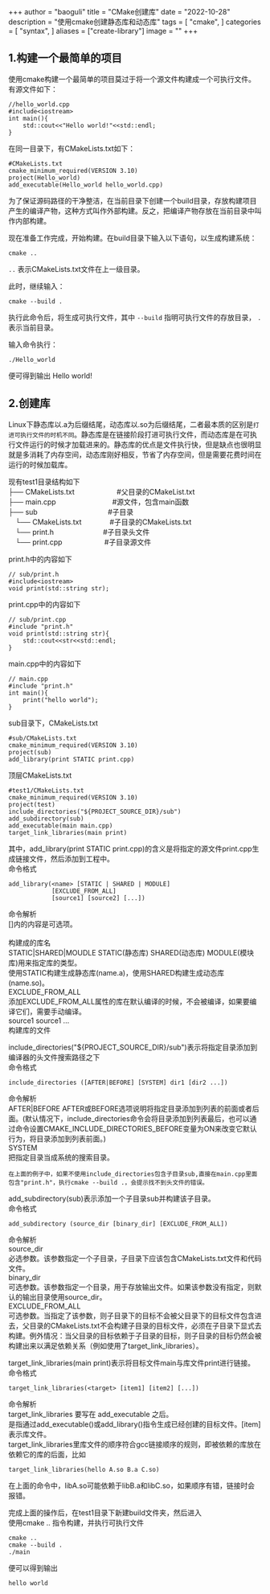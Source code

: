 +++
author = "baoguli"
title = "CMake创建库"
date = "2022-10-28"
description = "使用cmake创建静态库和动态库"
tags = [
    "cmake",
]
categories = [
    "syntax",
]
aliases = ["create-library"]
image = ""
+++  

## 1.构建一个最简单的项目

使用cmake构建一个最简单的项目莫过于将一个源文件构建成一个可执行文件。有源文件如下：
```
//hello_world.cpp
#include<iostream>
int main(){
    std::cout<<"Hello world!"<<std::endl;
}
```
在同一目录下，有CMakeLists.txt如下：
```
#CMakeLists.txt
cmake_minimum_required(VERSION 3.10)
project(Hello_world)
add_executable(Hello_world hello_world.cpp)
```
为了保证源码路径的干净整洁，在当前目录下创建一个build目录，存放构建项目产生的编译产物，这种方式叫作外部构建。反之，把编译产物存放在当前目录中叫作内部构建。  

现在准备工作完成，开始构建。在build目录下输入以下语句，以生成构建系统：
```
cmake ..
```
 `..` 表示CMakeLists.txt文件在上一级目录。  

 此时，继续输入：
 ```
 cmake --build .
 ```
 执行此命令后，将生成可执行文件，其中 `--build` 指明可执行文件的存放目录， `.` 表示当前目录。  

 输入命令执行：
 ```
 ./Hello_world
 ```
 便可得到输出 Hello world!  

## 2.创建库

Linux下静态库以.a为后缀结尾，动态库以.so为后缀结尾，二者最本质的区别是`打进可执行文件的时机不同`。静态库是在链接阶段打进可执行文件，而动态库是在可执行文件运行的时候才加载进来的。静态库的优点是文件执行快，但是缺点也很明显就是多消耗了内存空间，动态库刚好相反，节省了内存空间，但是需要花费时间在运行的时候加载库。

现有test1目录结构如下  
├── CMakeLists.txt　　　　　　#父目录的CMakeList.txt  
├── main.cpp　　　　　　　　#源文件，包含main函数  
├── sub　　　　　　　　　　#子目录    
 └── CMakeLists.txt　　　　#子目录的CMakeLists.txt  
 └── print.h　　　　　　　#子目录头文件  
 └── print.cpp　　　　　　#子目录源文件  

print.h中的内容如下  
```
// sub/print.h  
#include<iostream>  
void print(std::string str);  
```

print.cpp中的内容如下  
```
// sub/print.cpp  
#include "print.h"  
void print(std::string str){  
    std::cout<<str<<std::endl;  
}  
```

main.cpp中的内容如下   
```
// main.cpp  
#include "print.h"  
int main(){  
    print("hello world");  
}  
```

sub目录下，CMakeLists.txt  
```
#sub/CMakeLists.txt
cmake_minimum_required(VERSION 3.10)  
project(sub)  
add_library(print STATIC print.cpp)  
```

顶层CMakeLists.txt 
```
#test1/CMakeLists.txt  
cmake_minimum_required(VERSION 3.10)  
project(test)  
include_directories("${PROJECT_SOURCE_DIR}/sub")  
add_subdirectory(sub)  
add_executable(main main.cpp) 
target_link_libraries(main print)  
```

其中，add_library(print STATIC print.cpp)的含义是将指定的源文件print.cpp生成链接文件，然后添加到工程中。  
命令格式  
```
add_library(<name> [STATIC | SHARED | MODULE]  
            [EXCLUDE_FROM_ALL]  
            [source1] [source2] [...])    
```

命令解析  
[]内的内容是可选项。  
<name>  
构建成的库名  
STATIC|SHARED|MOUDLE
STATIC(静态库) SHARED(动态库) MODULE(模块库)用来指定库的类型。  
使用STATIC构建生成静态库(name.a)，使用SHARED构建生成动态库(name.so)。  
EXCLUDE_FROM_ALL  
添加EXCLUDE_FROM_ALL属性的库在默认编译的时候，不会被编译，如果要编译它们，需要手动编译。  
source1 source1 ...  
构建库的文件  

include_directories("${PROJECT_SOURCE_DIR}/sub")表示将指定目录添加到编译器的头文件搜索路径之下  
命令格式  
```
include_directories ([AFTER|BEFORE] [SYSTEM] dir1 [dir2 ...])  
```

命令解析  
AFTER|BEFORE
AFTER或BEFORE选项说明将指定目录添加到列表的前面或者后面。(默认情况下，include_directories命令会将目录添加到列表最后，也可以通过命令设置CMAKE_INCLUDE_DIRECTORIES_BEFORE变量为ON来改变它默认行为，将目录添加到列表前面。)  
SYSTEM  
把指定目录当成系统的搜索目录。  
```
在上面的例子中，如果不使用include_directories包含子目录sub,直接在main.cpp里面包含"print.h"，执行cmake --build .，会提示找不到头文件的错误。  
```


add_subdirectory(sub)表示添加一个子目录sub并构建该子目录。  
命令格式  
```
add_subdirectory (source_dir [binary_dir] [EXCLUDE_FROM_ALL])   
```

命令解析  
source_dir  
必选参数。该参数指定一个子目录，子目录下应该包含CMakeLists.txt文件和代码文件。  
binary_dir  
可选参数。该参数指定一个目录，用于存放输出文件。如果该参数没有指定，则默认的输出目录使用source_dir。  
EXCLUDE_FROM_ALL  
可选参数。当指定了该参数，则子目录下的目标不会被父目录下的目标文件包含进去，父目录的CMakeLists.txt不会构建子目录的目标文件，必须在子目录下显式去构建。例外情况：当父目录的目标依赖于子目录的目标，则子目录的目标仍然会被构建出来以满足依赖关系（例如使用了target_link_libraries）。  

target_link_libraries(main print)表示将目标文件main与库文件print进行链接。  
命令格式  
```
target_link_libraries(<target> [item1] [item2] [...])   
```

命令解析  
target_link_libraries 要写在 add_executable 之后。   
<target>是指通过add_executable()或add_library()指令生成已经创建的目标文件。[item]表示库文件。  
target_link_libraries里库文件的顺序符合gcc链接顺序的规则，即被依赖的库放在依赖它的库的后面，比如  

```
target_link_libraries(hello A.so B.a C.so)  
```

在上面的命令中，libA.so可能依赖于libB.a和libC.so，如果顺序有错，链接时会报错。


完成上面的操作后，在test1目录下新建build文件夹，然后进入  
使用cmake .. 指令构建，并执行可执行文件  
```
cmake ..
cmake --build .
./main  
```

便可以得到输出  
```
hello world
```
